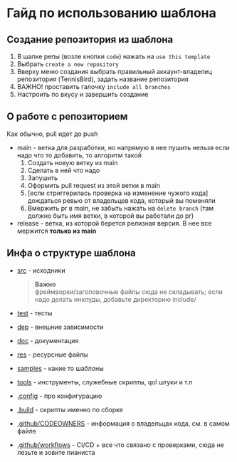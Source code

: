 # Гайд по использованию шаблона
## Создание репозитория из шаблона
1. В шапке репы (возле кнопки `code`) нажать на `use this template`
2. Выбрать `create a new repository`
3. Вверху меню создания выбрать правильный аккаунт-владелец репозитория (TennisBird), задать название репозитория
4. ВАЖНО! проставить галочку `include all branches`
6. Настроить по вкусу и завершить создание
## О работе с репозиторием
Как обычно, pull идет до push
- main - ветка для разработки, но напрямую в нее пушить нельзя
  если надо что то добавить, то алгоритм такой
  1. Создать новую ветку из main
  2. Сделать в ней что надо
  3. Запушить
  4. Оформить pull request из этой ветки в main
  5. [если стриггерилась проверка на изменение чужого кода] дождаться ревью от владельцев кода, который вы поменяли
  6. Вмержить pr в main, не забыть нажать на `delete branch` (там должно быть имя ветки, в которой вы работали до pr)
- release - ветка, из которой берется релизная версия. В нее все мержится **только из main**
## Инфа о структуре шаблона
- [src](/.src) - исходники

    > **Важно**  
    > фреймворки/заголовочные файлы сюда не складывать; если надо делать инклуды, добавьте директорию include/
  
- [test](/test) - тесты
- [dep](/dep) - внешние зависимости
- [doc](/doc) - документация
- [res](/res) - ресурсные файлы
- [samples](/samples) - какие то шаблоны
- [tools](/tools) - инструменты, служебные скрипты, qol штуки и т.п
- [.config](/.config) - про конфигурацию
- [.build](/.build) - скрипты именно по сборке
- [.github/CODEOWNERS](/.github/CODEOWNERS) - информация о владельцах кода, см. в самом файле
- [.github/workflows](/.github/workflows) - CI/CD + все что связано с проверками, сюда не лезьте и зовите пианиста
